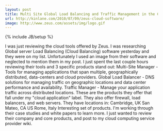 ```yaml
---
layout: post
title: Multi Site Global Load Balancing and Traffic Management in the Clouds
url: http://kinlane.com/2010/07/09/zeus-cloud-software/
image: http://www.zeus.com/assets/img/logo.gif
---
```

{% include JB/setup %}
<p>
     I was just reviewing the cloud tools offered by Zeus. I was researching Global server Load Balancing (Cloud Balancing) software yesterday and they were on my list. Unfortunately I used an image from their software and neglected to mention them in my post. I just spent the last couple hours reviewing their tools and 3 specific products stand out: Multi-Site Manager - Tools for managing applications that span multiple, geographically distributed, data-centers and cloud providers. Global Load Balancer - DNS solutions for managing traffic on geographic locations and data center performance and availability. Traffic Manager - Manage your application traffic across distributed locations. These are the products they offer that fall under my "cloud application" label. They also offer firewall, load balancers, and web servers. They have locations in: Cambridge, UK San Mateo, CA US Rome, Italy Interesting set of products. I'm working through their case studies and white papers to learn more. I just wanted to review their company and core products, and post to my cloud computing service provider wiki.
</p>